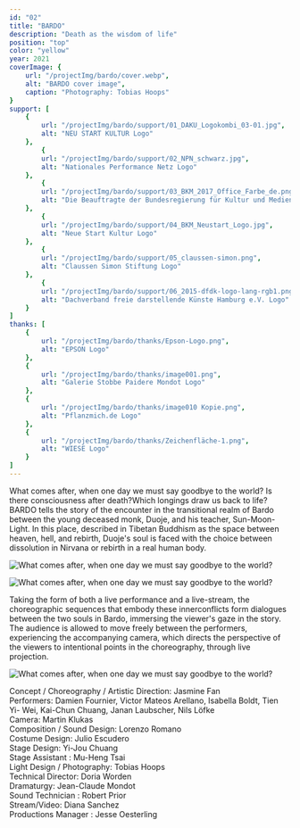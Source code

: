 ```yaml
---
id: "02"
title: "BARDO"
description: "Death as the wisdom of life"
position: "top"
color: "yellow"
year: 2021
coverImage: {
    url: "/projectImg/bardo/cover.webp",
    alt: "BARDO cover image",
    caption: "Photography: Tobias Hoops"
}
support: [
    {
        url: "/projectImg/bardo/support/01_DAKU_Logokombi_03-01.jpg",
        alt: "NEU START KULTUR Logo"
    },
        {
        url: "/projectImg/bardo/support/02_NPN_schwarz.jpg",
        alt: "Nationales Performance Netz Logo"
    },
        {
        url: "/projectImg/bardo/support/03_BKM_2017_Office_Farbe_de.png",
        alt: "Die Beauftragte der Bundesregierung für Kultur und Medien Logo"
    },
        {
        url: "/projectImg/bardo/support/04_BKM_Neustart_Logo.jpg",
        alt: "Neue Start Kultur Logo"
    },
        {
        url: "/projectImg/bardo/support/05_claussen-simon.png",
        alt: "Claussen Simon Stiftung Logo"
    },
        {
        url: "/projectImg/bardo/support/06_2015-dfdk-logo-lang-rgb1.png",
        alt: "Dachverband freie darstellende Künste Hamburg e.V. Logo"
    }
]
thanks: [
    {
        url: "/projectImg/bardo/thanks/Epson-Logo.png",
        alt: "EPSON Logo"
    },
    {
        url: "/projectImg/bardo/thanks/image001.png",
        alt: "Galerie Stobbe Paidere Mondot Logo"
    },
    {
        url: "/projectImg/bardo/thanks/image010 Kopie.png",
        alt: "Pflanzmich.de Logo"
    },
    {
        url: "/projectImg/bardo/thanks/Zeichenfläche-1.png",
        alt: "WIESE Logo"
    }
]
---
```

What comes after, when one day we must say goodbye to the world? Is
there consciousness after death?Which longings draw us back to life? 
BARDO tells the story of the encounter in the transitional realm of Bardo
between the young deceased monk, Duoje, and his teacher, Sun-Moon-
Light. In this place, described in Tibetan Buddhism as the space between
heaven, hell, and rebirth, Duoje's soul is faced with the choice between
dissolution in Nirvana or rebirth in a real human body.
<br>

![What comes after, when one day we must say goodbye to the world?](/projectImg/bardo/bardo-1.webp)

![What comes after, when one day we must say goodbye to the world?](/projectImg/bardo/poster.webp)

Taking the form of both
a live performance and a live-stream, the choreographic sequences that
embody these innerconflicts form dialogues between the two souls in Bardo,
immersing the viewer's gaze in the story. The audience is allowed to move
freely between the performers, experiencing the accompanying camera,
which directs the perspective of the viewers to intentional points in the
choreography, through live projection.
<br>

![What comes after, when one day we must say goodbye to the world?](/projectImg/bardo/bardo-2.webp)

Concept / Choreography / Artistic Direction: Jasmine Fan <br>
Performers: Damien Fournier, Victor Mateos Arellano, Isabella Boldt, Tien Yi-
Wei, Kai-Chun Chuang, Janan Laubscher, Nils Löfke <br>
Camera: Martin Klukas<br>
Composition / Sound Design: Lorenzo Romano<br>
Costume Design: Julio Escudero<br>
Stage Design: Yi-Jou Chuang<br>
Stage Assistant : Mu-Heng Tsai<br>
Light Design / Photography: Tobias Hoops<br>
Technical Director: Doria Worden<br>
Dramaturgy: Jean-Claude Mondot<br>
Sound Technician : Robert Prior<br>
Stream/Video: Diana Sanchez<br>
Productions Manager : Jesse Oesterling<br>

